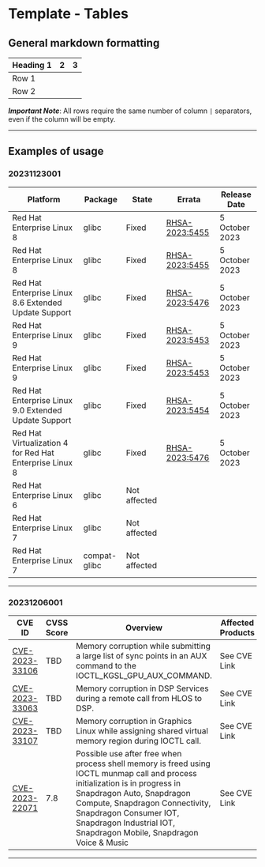 # Template - Tables

## General markdown formatting

| Heading 1 | 2   | 3   |
| --------- | --- | --- |
| Row 1     |     |     |
| Row 2     |     |     |

***Important Note***: All rows require the same number of column `|` separators, even if the column will be empty.

______________________________________________________________________

## Examples of usage

### 20231123001

| Platform                                                | Package      | State        | Errata                                                            | Release Date   |
| ------------------------------------------------------- | ------------ | ------------ | ----------------------------------------------------------------- | -------------- |
| Red Hat Enterprise Linux 8                              | glibc        | Fixed        | [RHSA-2023:5455](https://access.redhat.com/errata/RHSA-2023:5455) | 5 October 2023 |
| Red Hat Enterprise Linux 8                              | glibc        | Fixed        | [RHSA-2023:5455](https://access.redhat.com/errata/RHSA-2023:5455) | 5 October 2023 |
| Red Hat Enterprise Linux 8.6 Extended Update Support    | glibc        | Fixed        | [RHSA-2023:5476](https://access.redhat.com/errata/RHSA-2023:5476) | 5 October 2023 |
| Red Hat Enterprise Linux 9                              | glibc        | Fixed        | [RHSA-2023:5453](https://access.redhat.com/errata/RHSA-2023:5453) | 5 October 2023 |
| Red Hat Enterprise Linux 9                              | glibc        | Fixed        | [RHSA-2023:5453](https://access.redhat.com/errata/RHSA-2023:5453) | 5 October 2023 |
| Red Hat Enterprise Linux 9.0 Extended Update Support    | glibc        | Fixed        | [RHSA-2023:5454](https://access.redhat.com/errata/RHSA-2023:5454) | 5 October 2023 |
| Red Hat Virtualization 4 for Red Hat Enterprise Linux 8 | glibc        | Fixed        | [RHSA-2023:5476](https://access.redhat.com/errata/RHSA-2023:5476) | 5 October 2023 |
| Red Hat Enterprise Linux 6                              | glibc        | Not affected |                                                                   |                |
| Red Hat Enterprise Linux 7                              | glibc        | Not affected |                                                                   |                |
| Red Hat Enterprise Linux 7                              | compat-glibc | Not affected |                                                                   |                |

______________________________________________________________________

### 20231206001

| CVE ID                                                            | CVSS Score | Overview                                                                                                                                                                                                                                                                                      | Affected Products | Vendor Bulletin                                                                                       |
| ----------------------------------------------------------------- | ---------- | --------------------------------------------------------------------------------------------------------------------------------------------------------------------------------------------------------------------------------------------------------------------------------------------- | ----------------- | ----------------------------------------------------------------------------------------------------- |
| [CVE-2023-33106](https://www.cve.org/CVERecord?id=CVE-2023-33106) | TBD        | Memory corruption while submitting a large list of sync points in an AUX command to the IOCTL_KGSL_GPU_AUX_COMMAND.                                                                                                                                                                           | See CVE Link      | [Vendor Bulletin](https://www.qualcomm.com/company/product-security/bulletins/december-2023-bulletin) |
| [CVE-2023-33063](https://www.cve.org/CVERecord?id=CVE-2023-33063) | TBD        | Memory corruption in DSP Services during a remote call from HLOS to DSP.                                                                                                                                                                                                                      | See CVE Link      | [Vendor Bulletin](https://www.qualcomm.com/company/product-security/bulletins/december-2023-bulletin) |
| [CVE-2023-33107](https://www.cve.org/CVERecord?id=CVE-2023-33107) | TBD        | Memory corruption in Graphics Linux while assigning shared virtual memory region during IOCTL call.                                                                                                                                                                                           | See CVE Link      | [Vendor Bulletin](https://www.qualcomm.com/company/product-security/bulletins/december-2023-bulletin) |
| [CVE-2023-22071](https://www.cve.org/CVERecord?id=CVE-2023-22071) | 7.8        | Possible use after free when process shell memory is freed using IOCTL munmap call and process initialization is in progress in Snapdragon Auto, Snapdragon Compute, Snapdragon Connectivity, Snapdragon Consumer IOT, Snapdragon Industrial IOT, Snapdragon Mobile, Snapdragon Voice & Music | See CVE Link      | [Vendor Bulletin](https://www.qualcomm.com/company/product-security/bulletins/may-2022-bulletin)      |

______________________________________________________________________
